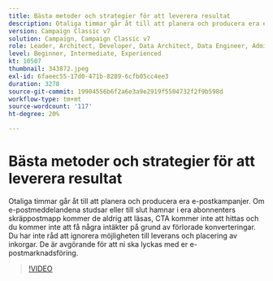 ```yaml
---
title: Bästa metoder och strategier för att leverera resultat
description: Otaliga timmar går åt till att planera och producera era e-postkampanjer. Om e-postmeddelandena studsar eller till slut hamnar i din prenumerations skräppostmapp kommer de... (Beskrivningarna ska vara mellan 60 och 160 tecken)
version: Campaign Classic v7
solution: Campaign, Campaign Classic v7
role: Leader, Architect, Developer, Data Architect, Data Engineer, Admin, User
level: Beginner, Intermediate, Experienced
kt: 10507
thumbnail: 343872.jpeg
exl-id: 6faeec55-17d0-471b-8289-6cfb05cc4ee3
duration: 3278
source-git-commit: 19904556b6f2a6e3a9e2919f5504732f2f9b598d
workflow-type: tm+mt
source-wordcount: '117'
ht-degree: 20%

---
```


# Bästa metoder och strategier för att leverera resultat

Otaliga timmar går åt till att planera och producera era e-postkampanjer. Om e-postmeddelandena studsar eller till slut hamnar i era abonnenters skräppostmapp kommer de aldrig att läsas, CTA kommer inte att hittas och du kommer inte att få några intäkter på grund av förlorade konverteringar. Du har inte råd att ignorera möjligheten till leverans och placering av inkorgar. De är avgörande för att ni ska lyckas med er e-postmarknadsföring.

>[!VIDEO](https://video.tv.adobe.com/v/343872/?quality=12&learn=on)
